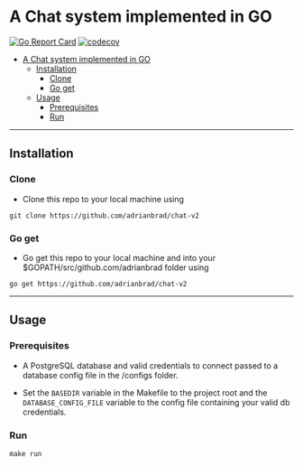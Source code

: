 # A Chat system implemented in GO

[![Go Report Card](https://goreportcard.com/badge/github.com/adrianbrad/chat-v2)](https://goreportcard.com/report/github.com/golang-standards/project-layout)
[![codecov](https://codecov.io/gh/adrianbrad/chat-v2/branch/master/graph/badge.svg)](https://codecov.io/gh/adrianbrad/chat-v2)

- [A Chat system implemented in GO](#a-chat-system-implemented-in-go)
  - [Installation](#installation)
    - [Clone](#clone)
    - [Go get](#go-get)
  - [Usage](#usage)
    - [Prerequisites](#prerequisites)
    - [Run](#run)

---

## Installation

### Clone

- Clone this repo to your local machine using 

```
git clone https://github.com/adrianbrad/chat-v2
```

### Go get

- Go get this repo to your local machine and into your $GOPATH/src/github.com/adrianbrad folder using 

```
go get https://github.com/adrianbrad/chat-v2
```

---

## Usage

### Prerequisites

- A PostgreSQL database and valid credentials to connect passed to a database config file in the /configs folder.

- Set the `BASEDIR` variable in the Makefile to the project root and the `DATABASE_CONFIG_FILE` variable to the config file containing your valid db credentials.

### Run

```
make run
```